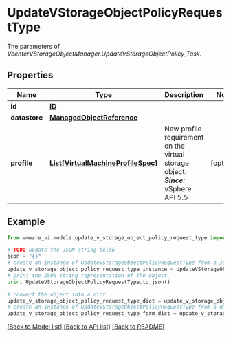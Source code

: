 # UpdateVStorageObjectPolicyRequestType

The parameters of *VcenterVStorageObjectManager.UpdateVStorageObjectPolicy_Task*. 

## Properties
Name | Type | Description | Notes
------------ | ------------- | ------------- | -------------
**id** | [**ID**](ID.md) |  | 
**datastore** | [**ManagedObjectReference**](ManagedObjectReference.md) |  | 
**profile** | [**List[VirtualMachineProfileSpec]**](VirtualMachineProfileSpec.md) | New profile requirement on the virtual storage object.  ***Since:*** vSphere API 5.5  | [optional] 

## Example

```python
from vmware_vi.models.update_v_storage_object_policy_request_type import UpdateVStorageObjectPolicyRequestType

# TODO update the JSON string below
json = "{}"
# create an instance of UpdateVStorageObjectPolicyRequestType from a JSON string
update_v_storage_object_policy_request_type_instance = UpdateVStorageObjectPolicyRequestType.from_json(json)
# print the JSON string representation of the object
print UpdateVStorageObjectPolicyRequestType.to_json()

# convert the object into a dict
update_v_storage_object_policy_request_type_dict = update_v_storage_object_policy_request_type_instance.to_dict()
# create an instance of UpdateVStorageObjectPolicyRequestType from a dict
update_v_storage_object_policy_request_type_form_dict = update_v_storage_object_policy_request_type.from_dict(update_v_storage_object_policy_request_type_dict)
```
[[Back to Model list]](../README.md#documentation-for-models) [[Back to API list]](../README.md#documentation-for-api-endpoints) [[Back to README]](../README.md)


